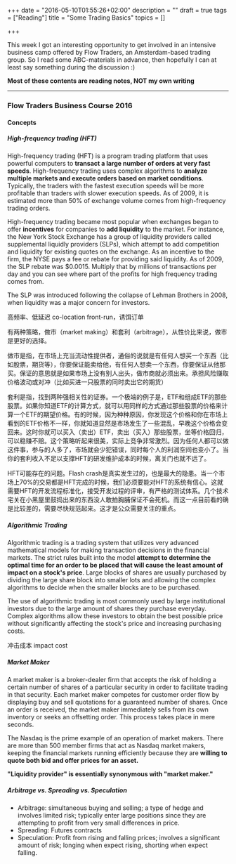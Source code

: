 +++
date = "2016-05-10T01:55:26+02:00"
description = ""
draft = true
tags = ["Reading"]
title = "Some Trading Basics"
topics = []

+++

This week I got an interesting opportunity to get involved in an intensive business camp offered by Flow Traders, an Amsterdam-based trading group. So I read some ABC-materials in advance, then hopefully I can at least say something during the discussion :)  

**Most of these contents are reading notes, NOT my own writing**  

___  


### Flow Traders Business Course 2016

#### Concepts

##### High-frequency trading (HFT)  

High-frequency trading (HFT) is a program trading platform that uses powerful computers to **transact a large number of orders at very fast speeds**. High-frequency trading uses complex algorithms to **analyze multiple markets and execute orders based on market conditions**. Typically, the traders with the fastest execution speeds will be more profitable than traders with slower execution speeds. As of 2009, it is estimated more than 50% of exchange volume comes from high-frequency trading orders. 

High-frequency trading became most popular when exchanges began to offer **incentives** for companies to **add liquidity** to the market. For instance, the New York Stock Exchange has a group of liquidity providers called supplemental liquidly providers (SLPs), which attempt to add competition and liquidity for existing quotes on the exchange. As an incentive to the firm, the NYSE pays a fee or rebate for providing said liquidity. As of 2009, the SLP rebate was $0.0015. Multiply that by millions of transactions per day and you can see where part of the profits for high frequency trading comes from.

The SLP was introduced following the collapse of Lehman Brothers in 2008, when liquidity was a major concern for investors.  

高频率、低延迟  co-location front-run，诱饵订单


有两种策略，做市（market making）和套利（arbitrage），从性价比来说，做市是更好的选择。  

做市是指，在市场上充当流动性提供者，通俗的说就是有任何人想买一个东西（比如股票，期货等），你要保证能卖给他，有任何人想卖一个东西，你要保证从他那买。保证的意思就是如果市场上没有别人出头，做市商就必须出来。承担风险赚取价格波动或对冲（比如买进一只股票的同时卖出它的期货）  

套利是指，找到两种强相关性的证券。一个极端的例子是，ETF和组成ETF的那些股票。如果你知道ETF的计算方式，就可以用同样的方式通过那些股票的价格来计算一个ETF的期望价格。有的时候，因为种种原因，你发现这个价格和你在市场上看到的ETF价格不一样，你就知道显然是市场发生了一些混乱，早晚这个价格会变回来。这时你就可以买入（卖出）ETF，卖出（买入）那些股票，坐等价格回归，可以稳赚不赔。这个策略听起来很美，实际上竞争非常激烈。因为任何人都可以做这件事，参与的人多了，市场就会少犯错误，同时每个人的利润空间也变小了。当你的套利收入不足以支撑HFT的研发维护成本的时候，离关门也就不远了。  

HFT可能存在的问题。Flash crash是真实发生过的，也是最大的隐患。当一个市场上70%的交易都是HFT完成的时候，我们必须要能对HFT的系统有信心。这就需要HFT的开发流程标准化，接受开发过程的评审，有严格的测试体系。几个技术宅关在小黑屋里鼓捣出来的东西没人敢拍胸脯保证不会死机。而这一点目前看的确是比较差的，需要尽快规范起来。这才是公众需要关注的重点。  

##### Algorithmic Trading  


Algorithmic trading is a trading system that utilizes very advanced mathematical models for making transaction decisions in the financial markets. The strict rules built into the model **attempt to determine the optimal time for an order to be placed that will cause the least amount of impact on a stock's price**. Large blocks of shares are usually purchased by dividing the large share block into smaller lots and allowing the complex algorithms to decide when the smaller blocks are to be purchased.  

The use of algorithmic trading is most commonly used by large institutional investors due to the large amount of shares they purchase everyday. Complex algorithms allow these investors to obtain the best possible price without significantly affecting the stock's price and increasing purchasing costs.  

冲击成本 impact cost  

##### Market Maker
A market maker is a broker-dealer firm that accepts the risk of holding a certain number of shares of a particular security in order to facilitate trading in that security. Each market maker competes for customer order flow by displaying buy and sell quotations for a guaranteed number of shares. Once an order is received, the market maker immediately sells from its own inventory or seeks an offsetting order. This process takes place in mere seconds.  

The Nasdaq is the prime example of an operation of market makers. There are more than 500 member firms that act as Nasdaq market makers, keeping the financial markets running efficiently because they are **willing to quote both bid and offer prices for an asset.**  

**"Liquidity provider" is essentially synonymous with "market maker."**  

##### Arbitrage vs. Spreading vs. Speculation  

- Arbitrage:  simultaneous buying and selling; a type of hedge and involves limited risk; typically enter large positions since they are attempting to profit from very small differences in price.  
- Spreading: Futures contracts
- Speculation: Profit from rising and falling prices; involves a significant amount of risk; longing when expect rising, shorting when expect falling.  









